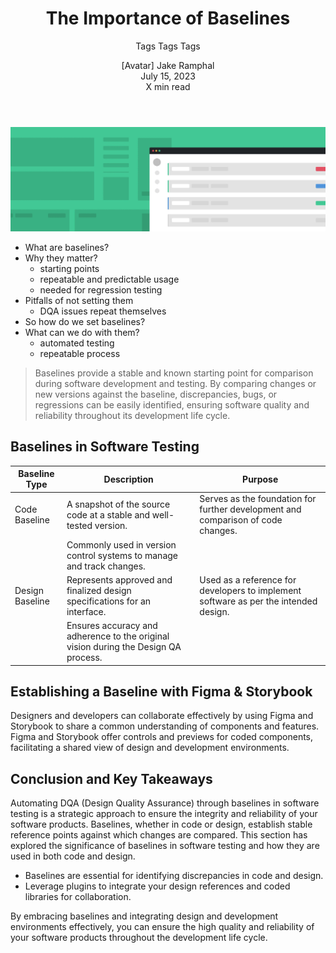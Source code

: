 <!-- ---
title: My Page
date: 2023-09-17
--- -->



<header>

# The Importance of Baselines

Tags Tags Tags



[Avatar] Jake Ramphal  
July 15, 2023  
X min read

</header>

![Image](../images/article/cover2.png)


- What are baselines?
- Why they matter?
  - starting points
  - repeatable and predictable usage
  - needed for regression testing
- Pitfalls of not setting them
  - DQA issues repeat themselves
- So how do we set baselines?
- What can we do with them?
  - automated testing
  - repeatable process


<blockquote>Baselines provide a stable and known starting point for comparison during software development and testing. By comparing changes or new versions against the baseline, discrepancies, bugs, or regressions can be easily identified, ensuring software quality and reliability throughout its development life cycle.</blockquote>

## Baselines in Software Testing


| Baseline Type   | Description                                                                                          | Purpose                                                                                                       |
|-----------------|------------------------------------------------------------------------------------------------------|----------------------------------------------------------------------------------------------------------------|
| Code Baseline   | A snapshot of the source code at a stable and well-tested version.                                 | Serves as the foundation for further development and comparison of code changes.                            |
|                 | Commonly used in version control systems to manage and track changes.                                |                                                                                                                |
| Design Baseline | Represents approved and finalized design specifications for an interface.                            | Used as a reference for developers to implement software as per the intended design.                         |
|                 | Ensures accuracy and adherence to the original vision during the Design QA process.                  |                                                                                                                |


## Establishing a Baseline with Figma & Storybook

Designers and developers can collaborate effectively by using Figma and Storybook to share a common understanding of components and features. Figma and Storybook offer controls and previews for coded components, facilitating a shared view of design and development environments.

## Conclusion and Key Takeaways

Automating DQA (Design Quality Assurance) through baselines in software testing is a strategic approach to ensure the integrity and reliability of your software products. Baselines, whether in code or design, establish stable reference points against which changes are compared. This section has explored the significance of baselines in software testing and how they are used in both code and design.

- Baselines are essential for identifying discrepancies in code and design.
- Leverage plugins to integrate your design references and coded libraries for collaboration.

By embracing baselines and integrating design and development environments effectively, you can ensure the high quality and reliability of your software products throughout the development life cycle.